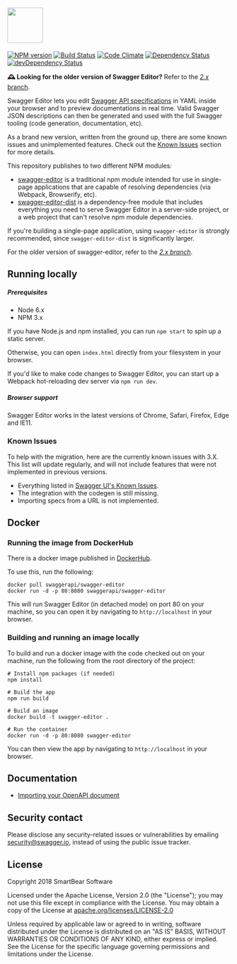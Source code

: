 # <img src="https://raw.githubusercontent.com/swagger-api/swagger.io/wordpress/images/assets/SWE-logo-clr.png" height="80">
[![NPM version](https://badge.fury.io/js/swagger-ui.svg)](http://badge.fury.io/js/swagger-editor)
[![Build Status](https://jenkins.swagger.io/buildStatus/icon?job=oss-swagger-editor-master)](https://jenkins.swagger.io/job/oss-swagger-editor-master/)
[![Code Climate](https://codeclimate.com/github/swagger-api/swagger-editor/badges/gpa.svg)](https://codeclimate.com/github/swagger-api/swagger-editor)
[![Dependency Status](https://david-dm.org/swagger-api/swagger-editor/status.svg)](https://david-dm.org/swagger-api/swagger-editor)
[![devDependency Status](https://david-dm.org/swagger-api/swagger-editor/dev-status.svg)](https://david-dm.org/swagger-api/swagger-editor-#info=devDependencies)

**🕰️ Looking for the older version of Swagger Editor?** Refer to the [*2.x* branch](https://github.com/swagger-api/swagger-editor/tree/2.x).

Swagger Editor lets you edit [Swagger API specifications](https://github.com/swagger-api/swagger-spec/blob/master/versions/2.0.md) in YAML inside your browser and to preview documentations in real time.
Valid Swagger JSON descriptions can then be generated and used with the full Swagger tooling (code generation, documentation, etc).

As a brand new version, written from the ground up, there are some known issues and unimplemented features. Check out the [Known Issues](#known-issues) section for more details.

This repository publishes to two different NPM modules:

* [swagger-editor](https://www.npmjs.com/package/swagger-editor) is a traditional npm module intended for use in single-page applications that are capable of resolving dependencies (via Webpack, Browserify, etc).
* [swagger-editor-dist](https://www.npmjs.com/package/swagger-editor-dist) is a dependency-free module that includes everything you need to serve Swagger Editor in a server-side project, or a web project that can't resolve npm module dependencies.

If you're building a single-page application, using `swagger-editor` is strongly recommended, since `swagger-editor-dist` is significantly larger.

For the older version of swagger-editor, refer to the [*2.x branch*](https://github.com/swagger-api/swagger-editor/tree/2.x).

## Running locally

##### Prerequisites
- Node 6.x
- NPM 3.x

If you have Node.js and npm installed, you can run `npm start` to spin up a static server.

Otherwise, you can open `index.html` directly from your filesystem in your browser.

If you'd like to make code changes to Swagger Editor, you can start up a Webpack hot-reloading dev server via `npm run dev`. 

##### Browser support

Swagger Editor works in the latest versions of Chrome, Safari, Firefox, Edge and IE11.

### Known Issues

To help with the migration, here are the currently known issues with 3.X. This list will update regularly, and will not include features that were not implemented in previous versions.

- Everything listed in [Swagger UI's Known Issues](https://github.com/swagger-api/swagger-ui/blob/master/README.md#known-issues).
- The integration with the codegen is still missing.
- Importing specs from a URL is not implemented.

## Docker

### Running the image from DockerHub
There is a docker image published in [DockerHub](https://hub.docker.com/r/swaggerapi/swagger-editor/).

To use this, run the following:

```
docker pull swaggerapi/swagger-editor
docker run -d -p 80:8080 swaggerapi/swagger-editor
```

This will run Swagger Editor (in detached mode) on port 80 on your machine, so you can open it by navigating to `http://localhost` in your browser.

### Building and running an image locally

To build and run a docker image with the code checked out on your machine, run the following from the root directory of the project:

```
# Install npm packages (if needed)
npm install

# Build the app
npm run build

# Build an image
docker build -t swagger-editor .

# Run the container
docker run -d -p 80:8080 swagger-editor

```

You can then view the app by navigating to `http://localhost` in your browser.

## Documentation

* [Importing your OpenAPI document](docs/import.md)

## Security contact

Please disclose any security-related issues or vulnerabilities by emailing [security@swagger.io](mailto:security@swagger.io), instead of using the public issue tracker.

## License

Copyright 2018 SmartBear Software

Licensed under the Apache License, Version 2.0 (the "License");
you may not use this file except in compliance with the License.
You may obtain a copy of the License at [apache.org/licenses/LICENSE-2.0](http://www.apache.org/licenses/LICENSE-2.0)

Unless required by applicable law or agreed to in writing, software
distributed under the License is distributed on an "AS IS" BASIS,
WITHOUT WARRANTIES OR CONDITIONS OF ANY KIND, either express or implied.
See the License for the specific language governing permissions and
limitations under the License.
